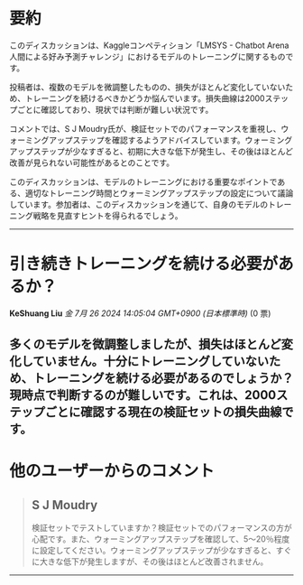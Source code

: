 # 要約 
このディスカッションは、Kaggleコンペティション「LMSYS - Chatbot Arena 人間による好み予測チャレンジ」におけるモデルのトレーニングに関するものです。

投稿者は、複数のモデルを微調整したものの、損失がほとんど変化していないため、トレーニングを続けるべきかどうか悩んでいます。損失曲線は2000ステップごとに確認しており、現状では判断が難しい状況です。

コメントでは、S J Moudry氏が、検証セットでのパフォーマンスを重視し、ウォーミングアップステップを確認するようアドバイスしています。ウォーミングアップステップが少なすぎると、初期に大きな低下が発生し、その後はほとんど改善が見られない可能性があるとのことです。

このディスカッションは、モデルのトレーニングにおける重要なポイントである、適切なトレーニング時間とウォーミングアップステップの設定について議論しています。参加者は、このディスカッションを通じて、自身のモデルのトレーニング戦略を見直すヒントを得られるでしょう。


---
# 引き続きトレーニングを続ける必要があるか？
**KeShuang Liu** *金 7月 26 2024 14:05:04 GMT+0900 (日本標準時)* (0 票)

多くのモデルを微調整しましたが、損失はほとんど変化していません。十分にトレーニングしていないため、トレーニングを続ける必要があるのでしょうか？現時点で判断するのが難しいです。これは、2000ステップごとに確認する現在の検証セットの損失曲線です。
---
# 他のユーザーからのコメント
> ## S J Moudry
> 
> 検証セットでテストしていますか？検証セットでのパフォーマンスの方が心配です。また、ウォーミングアップステップを確認して、5〜20％程度に設定してください。ウォーミングアップステップが少なすぎると、すぐに大きな低下が発生しますが、その後はほとんど改善されません。
> 
> 
> 
---

